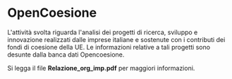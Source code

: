# OpenCoesione
L'attività svolta riguarda l'analisi dei progetti di ricerca, sviluppo e innovazione realizzati dalle imprese italiane e sostenute con i contributi dei fondi di coesione della UE. Le informazioni relative a tali progetti sono desunte dalla banca dati Opencoesione. 

Si legga il file **Relazione_org_imp.pdf** per maggiori informazioni.
